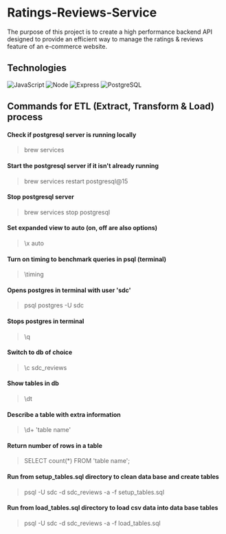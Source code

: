 # Ratings-Reviews-Service

The purpose of this project is to create a high performance backend API
designed to provide an efficient way to manage the ratings & reviews feature of an e-commerce website.

## Technologies
![JavaScript](https://img.shields.io/badge/JavaScript-F7DF1E?style=for-the-badge&logo=javascript&logoColor=black)
![Node](https://img.shields.io/badge/-Node-9ACD32?logo=node.js&logoColor=white&style=for-the-badge)
![Express](https://img.shields.io/badge/-Express-DCDCDC?logo=express&logoColor=black&style=for-the-badge)
![PostgreSQL](https://img.shields.io/badge/PostgreSQL-316192?style=for-the-badge&logo=postgresql&logoColor=white)

## Commands for ETL (Extract, Transform & Load) process
#### Check if postgresql server is running locally
> brew services

#### Start the postgresql server if it isn't already running
> brew services restart postgresql@15

#### Stop postgresql server
> brew services stop postgresql

#### Set expanded view to auto (on, off are also options)
> \x auto

#### Turn on timing to benchmark queries in psql (terminal)
> \timing

#### Opens postgres in terminal with user 'sdc'
> psql postgres -U sdc

#### Stops postgres in terminal
> \q

#### Switch to db of choice
> \c sdc_reviews

#### Show tables in db
> \dt

#### Describe a table with extra information
> \d+ 'table name'

#### Return number of rows in a table
> SELECT count(*) FROM 'table name';

#### Run from setup_tables.sql directory to clean data base and create tables
> psql -U sdc -d sdc_reviews -a -f setup_tables.sql

#### Run from load_tables.sql directory to load csv data into data base tables
> psql -U sdc -d sdc_reviews -a -f load_tables.sql

